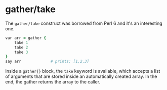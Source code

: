 # gather/take

The `gather/take` construct  was borrowed from Perl 6 and it's an interesting one.

```ruby
var arr = gather {
    take 1
    take 2
    take 3
}
say arr             # prints: [1,2,3]
```

Inside a `gather{}` block, the `take` keyword is available, which accepts a list of arguments that are stored inside an automatically created array. In the end, the gather returns the array to the caller.
